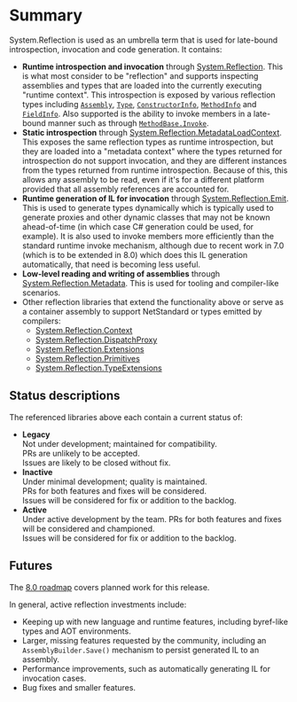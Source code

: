 # Summary

System.Reflection is used as an umbrella term that is used for late-bound introspection, invocation and code generation. It contains:
- **Runtime introspection and invocation** through [System.Reflection](readme.md). This is what most consider to be "reflection" and supports inspecting assemblies and types that are loaded into the currently executing "runtime context". This introspection is exposed by various reflection types including [`Assembly`](https://learn.microsoft.com/dotnet/api/system.reflection.assembly), [`Type`](https://learn.microsoft.com/dotnet/api/system.type), [`ConstructorInfo`](https://learn.microsoft.com/dotnet/api/system.reflection.constructorinfo), [`MethodInfo`](https://learn.microsoft.com/dotnet/api/system.reflection.methodinfo) and [`FieldInfo`](https://learn.microsoft.com/dotnet/api/system.reflection.fieldinfo). Also supported is the ability to invoke members in a late-bound manner such as through [`MethodBase.Invoke`](https://learn.microsoft.com/dotnet/api/system.reflection.methodbase.invoke).
- **Static introspection** through [System.Reflection.MetadataLoadContext](..\System.Reflection.MetadataLoadContext\readme.md). This exposes the same reflection types as runtime introspection, but they are loaded into a "metadata context" where the types returned for introspection do not support invocation, and they are different instances from the types returned from runtime introspection. Because of this, this allows any assembly to be read, even if it's for a different platform provided that all assembly references are accounted for.  
- **Runtime generation of IL for invocation** through [System.Reflection.Emit](..\System.Reflection.Emit\readme.md). This is used to generate types dynamically which is typically used to generate proxies and other dynamic classes that may not be known ahead-of-time (in which case C# generation could be used, for example). It is also used to invoke members more efficiently than the standard runtime invoke mechanism, although due to recent work in 7.0 (which is to be extended in 8.0) which does this IL generation automatically, that need is becoming less useful.
- **Low-level reading and writing of assemblies**  through [System.Reflection.Metadata](..\System.Reflection.Metadata\readme.md). This is used for tooling and compiler-like scenarios.
- Other reflection libraries that extend the functionality above or serve as a container assembly to support NetStandard or types emitted by compilers:
  - [System.Reflection.Context](..\System.Reflection.Context\readme.md)
  - [System.Reflection.DispatchProxy](..\System.Reflection.DispatchProxy\readme.md)
  - [System.Reflection.Extensions](..\System.Reflection.Extensions\readme.md)
  - [System.Reflection.Primitives](..\System.Reflection.Primitives\readme.md)
  - [System.Reflection.TypeExtensions](..\System.Reflection.TypeExtensions\readme.md)

## <a name="status"></a>Status descriptions
The referenced libraries above each contain a current status of:
- **Legacy**  
Not under development; maintained for compatibility.  
PRs are unlikely to be accepted.  
Issues are likely to be closed without fix.
- **Inactive**  
Under minimal development; quality is maintained.  
PRs for both features and fixes will be considered.  
Issues will be considered for fix or addition to the backlog.
- **Active**  
Under active development by the team.
PRs for both features and fixes will be considered and championed.  
Issues will be considered for fix or addition to the backlog.

## Futures
The [8.0 roadmap](https://github.com/dotnet/runtime/issues/75358) covers planned work for this release.

In general, active reflection investments include:
- Keeping up with new language and runtime features, including byref-like types and AOT environments.
- Larger, missing features requested by the community, including an `AssemblyBuilder.Save()` mechanism to persist generated IL to an assembly.
- Performance improvements, such as automatically generating IL for invocation cases.
- Bug fixes and smaller features.
